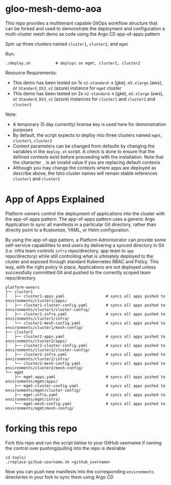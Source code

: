 # gloo-mesh-demo-aoa
This repo provides a multitenant capable GitOps workflow structure that can be forked and used to demonstrate the deployment and configuration a multi-cluster mesh demo as code using the Argo CD app-of-apps pattern
 
Spin up three clusters named `cluster1`, `cluster2`, and `mgmt`

Run:
```
./deploy.sh           # deploys on mgmt, cluster1, cluster2
```

Resource Requirements:
- This demo has been tested on 1x `n2-standard-4` (gke), `m5.xlarge` (aws), or `Standard_DS3_v2` (azure) instance for `mgmt` cluster
- This demo has been tested on 2x `n2-standard-4` (gke), `m5.xlarge` (aws), or `Standard_DS3_v2` (azure) instances for `cluster1` and `cluster2` and `cluster3`

Note:
- A temporary (5 day currently) license key is used here for demonstration purposes
- By default, the script expects to deploy into three clusters named `mgmt`, `cluster1`, `cluster2`
- Context parameters can be changed from defaults by changing the variables in the `deploy.sh` script. A check is done to ensure that the defined contexts exist before proceeding with the installation. Note that the character `_` is an invalid value if you are replacing default contexts
- Although you may change the contexts where apps are deployed as describe above, the Istio cluster names will remain stable references `cluster1` and `cluster2`

# App of Apps Explained
Platform owners control the deployment of applications into the cluster with the app-of-apps pattern. The app-of-apps pattern uses a generic Argo Application to sync all manifests in a particular Git directory, rather than directly point to a Kustomize, YAML, or Helm configuration.

By using the app-of-app pattern, a Platform Administrator can provide some self-service capabilities to end users by delivering a synced directory in Git (i.e. infra team controls `infra` repo/directory, app team to `app` repo/directory) while still controlling what is ultimately deployed to the cluster and exposed through standard Kubernetes RBAC and Policy. This way, with the right policy in place, Applications are not deployed unless successfully committed Git and pushed to the correctly scoped team repo/directory
```
platform-owners
├── cluster1
│   ├── cluster1-apps.yaml                  # syncs all apps pushed to environments/cluster1/apps/
│   ├── cluster1-cluster-config.yaml        # syncs all apps pushed to environments/cluster1/cluster-config/
│   ├── cluster1-infra.yaml                 # syncs all apps pushed to environments/cluster1/infra/
│   └── cluster1-mesh-config.yaml           # syncs all apps pushed to environments/cluster1/mesh-config/
├── cluster2
│   ├── cluster2-apps.yaml                  # syncs all apps pushed to environments/cluster2/apps/
│   ├── cluster2-cluster-config.yaml        # syncs all apps pushed to environments/cluster2/cluster-config/
│   ├── cluster2-infra.yaml                 # syncs all apps pushed to environments/cluster2/infra/
│   └── cluster2-mesh-config.yaml           # syncs all apps pushed to environments/cluster2/mesh-config/
└── mgmt
    ├── mgmt-apps.yaml                      # syncs all apps pushed to environments/mgmt/apps/
    ├── mgmt-cluster-config.yaml            # syncs all apps pushed to environments/mgmt/cluster-config/
    ├── mgmt-infra.yaml                     # syncs all apps pushed to environments/mgmt/infra/
    └── mgmt-mesh-config.yaml               # syncs all apps pushed to environments/mgmt/mesh-config/
```

# forking this repo
Fork this repo and run the script below to your GitHub username if owning the control over pushing/pulling into the repo is desirable
```
cd tools/
./replace-github-username.sh <github_username>
```
Now you can push new manifests into the corresponding `environments` directories in your fork to sync them using Argo CD
